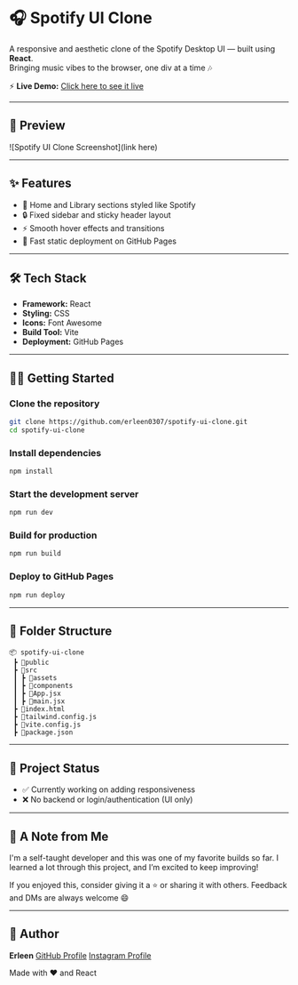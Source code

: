 # 🎧 Spotify UI Clone

A responsive and aesthetic clone of the Spotify Desktop UI — built using **React**.  
Bringing music vibes to the browser, one div at a time 🎶

⚡ **Live Demo:** [Click here to see it live](https://erleen0307.github.io/spotify-ui-clone/)

---

## 📸 Preview

![Spotify UI Clone Screenshot](link here)

---

## ✨ Features

- 🎵 Home and Library sections styled like Spotify
- 🔒 Fixed sidebar and sticky header layout
- ⚡ Smooth hover effects and transitions
- 🚀 Fast static deployment on GitHub Pages

---

## 🛠️ Tech Stack

- **Framework:** React
- **Styling:**  CSS
- **Icons:** Font Awesome
- **Build Tool:** Vite
- **Deployment:** GitHub Pages

---

## 🧑‍💻 Getting Started

### Clone the repository

```bash
git clone https://github.com/erleen0307/spotify-ui-clone.git
cd spotify-ui-clone
````

### Install dependencies

```bash
npm install
```

### Start the development server

```bash
npm run dev
```

### Build for production

```bash
npm run build
```

### Deploy to GitHub Pages

```bash
npm run deploy
```

---

## 📁 Folder Structure

```
📦 spotify-ui-clone
 ┣ 📂public
 ┣ 📂src
 ┃ ┣ 📂assets
 ┃ ┣ 📂components
 ┃ ┣ 📜App.jsx
 ┃ ┣ 📜main.jsx
 ┣ 📜index.html
 ┣ 📜tailwind.config.js
 ┣ 📜vite.config.js
 ┣ 📜package.json
```

---

## 🚧 Project Status

* ✅ Currently working on adding responsiveness
* ❌ No backend or login/authentication (UI only)

---

## 📣 A Note from Me

I'm a self-taught developer and this was one of my favorite builds so far.
I learned a lot through this project, and I’m excited to keep improving!

If you enjoyed this, consider giving it a ⭐ or sharing it with others.
Feedback and DMs are always welcome 😄

---

## 📌 Author

**Erleen**
[GitHub Profile](https://github.com/erleen0307)
[Instagram Profile](https://www.instagram.com/codeandcanvas.dev/)

Made with ❤️ and React

```
